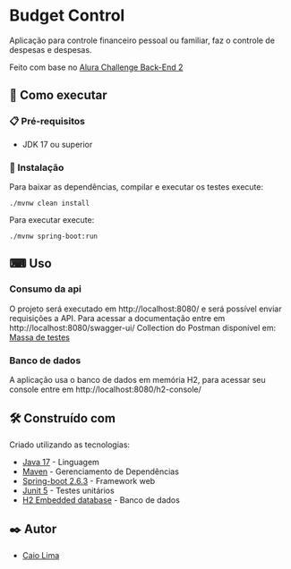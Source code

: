 # Budget Control

Aplicação para controle financeiro pessoal ou familiar, faz o controle de despesas e despesas.

Feito com base no [Alura Challenge Back-End 2](https://www.alura.com.br/challenges/back-end-2/)

## 🚀 Como executar

### 📋 Pré-requisitos

* JDK 17 ou superior

### 🔧 Instalação

Para baixar as dependências, compilar e executar os testes execute:

```
./mvnw clean install
```

Para executar execute:

```
./mvnw spring-boot:run
```

## ⌨ Uso

### Consumo da api

O projeto será executado em http://localhost:8080/ e será possível enviar requisições a API.
Para acessar a documentação entre em http://localhost:8080/swagger-ui/
Collection do Postman disponível em: [Massa de testes](./src/main/resources/Budget%20Control.postman_collection.json)

### Banco de dados

A aplicação usa o banco de dados em memória H2, para acessar seu console entre em http://localhost:8080/h2-console/


## 🛠️ Construído com

Criado utilizando as tecnologias:

* [Java 17](https://jdk.java.net/17/) - Linguagem
* [Maven](https://maven.apache.org/) - Gerenciamento de Dependências
* [Spring-boot 2.6.3](https://spring.io/projects/spring-boot/) - Framework web
* [Junit 5](https://junit.org/junit5/) - Testes unitários
* [H2 Embedded database](https://www.h2database.com/html/main.html) - Banco de dados

## ✒️ Autor

* [Caio Lima](https://github.com/Caio042)